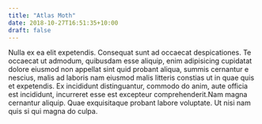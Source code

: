 ```yaml
---
title: "Atlas Moth"
date: 2018-10-27T16:51:35+10:00
draft: false
---
```


Nulla ex ea elit expetendis. Consequat sunt ad occaecat despicationes. Te 
occaecat ut admodum, quibusdam esse aliquip, enim adipisicing cupidatat dolore 
eiusmod non appellat sint quid probant aliqua, summis cernantur e nescius, malis 
ad laboris nam eiusmod malis litteris constias ut in quae quis et expetendis. Ex 
incididunt distinguantur, commodo do anim, aute officia est incididunt, 
incurreret esse est excepteur comprehenderit.Nam magna cernantur aliquip. Quae 
exquisitaque probant labore voluptate. Ut nisi nam quis si qui magna do culpa.